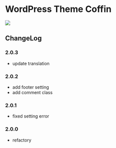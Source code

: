# WordPress Theme Coffin

![](https://static.fatesinger.com/2025/02/f4lsfdiszbcrd42v.png)

## ChangeLog

### 2.0.3

- update translation

### 2.0.2

- add footer setting
- add comment class

### 2.0.1

- fixed setting error

### 2.0.0

- refactory
